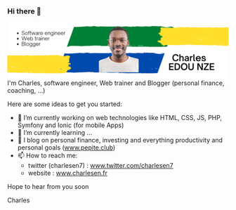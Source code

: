 ### Hi there 👋
![Photo de profil](profile-banner.png)
I'm Charles, software engineer, Web trainer and Blogger (personal finance, coaching, ...)

<!--
**charlesen/charlesen** is a ✨ _special_ ✨ repository because its `README.md` (this file) appears on your GitHub profile.
-->
Here are some ideas to get you started:

- 🔭 I’m currently working on web technologies like HTML, CSS, JS, PHP, Symfony and Ionic (for mobile Apps)
- 🌱 I’m currently learning ...
- 💬 I blog on personal finance, investing and everything productivity and personal goals (www.pepite.club)
- 📫 How to reach me: 
   - twitter (charlesen7) : www.twitter.com/charlesen7
   - website : www.charlesen.fr

Hope to hear from you soon

Charles
